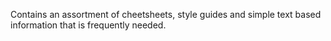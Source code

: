 Contains an assortment of cheetsheets, style guides and simple text based information that is frequently needed.
